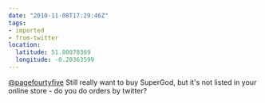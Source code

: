 ```yaml
---
date: "2010-11-08T17:29:46Z"
tags:
- imported
- from-twitter
location:
  latitude: 51.80078369
  longitude: -0.20363599
---
```

[@pagefourtyfive](https://twitter.com/pagefourtyfive) Still really want to buy SuperGod, but it's not listed in your online store - do you do orders by twitter?
